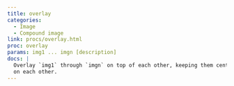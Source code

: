 ```yaml
---
title: overlay
categories: 
  - Image
  - Compound image
link: procs/overlay.html
proc: overlay
params: img1 ... imgn [description]
docs: |
  Overlay `img1` through `imgn` on top of each other, keeping them centered
  on each other.
---
```

